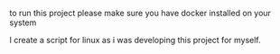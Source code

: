 to run this project please make sure you have docker installed on your system

I create a script for linux as i was developing this project for myself.